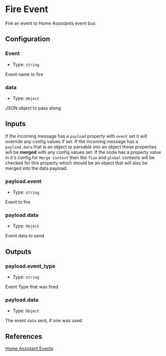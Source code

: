 # Fire Event

Fire an event to Home Assistants event bus

## Configuration

### Event

- Type: `string`

Event name to fire

### data

- Type: `Object`

JSON object to pass along

## Inputs

If the incoming message has a `payload` property with `event` set it will override any config values if set.
If the incoming message has a `payload.data` that is an object or parsable into an object these properties will be **merged** with any config values set.
If the node has a property value in it's config for `Merge Context` then the `flow` and `global` contexts will
be checked for this property which should be an object that will also be merged
into the data payload.

### payload.event

- Type: `string`

Event to fire

### payload.data

- Type: `Object`

Event data to send

## Outputs

### payload.event_type

- Type: `string`

Event Type that was fired

### payload.data

- Type: `Object`

The event `data` sent, if one was used

## References

[Home Assistant Events](https://developers.home-assistant.io/docs/en/dev_101_events.html#firing-events)
